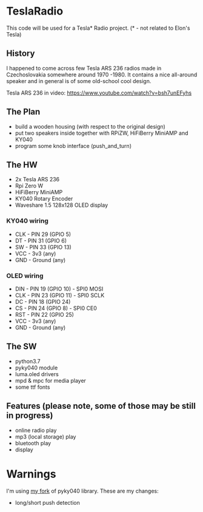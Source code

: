 # TeslaRadio

This code will be used for a Tesla* Radio project. (* - not related to Elon's Tesla)

## History
I happened to come across few Tesla ARS 236 radios made in Czechoslovakia somewhere around 1970 -1980. It contains a nice all-around speaker and in general is of some old-school cool design.

Tesla ARS 236 in video: https://www.youtube.com/watch?v=bsh7unEFyhs

## The Plan
* build a wooden housing (with respect to the original design)
* put two speakers inside together with RPiZW, HiFiBerry MiniAMP and KY040
* program some knob interface (push_and_turn)

## The HW
* 2x Tesla ARS 236
* Rpi Zero W
* HiFiBerry MiniAMP
* KY040 Rotary Encoder
* Waveshare 1.5 128x128 OLED display

### KY040 wiring
* CLK - PIN 29 (GPIO  5)
* DT  - PIN 31 (GPIO  6)
* SW  - PIN 33 (GPIO 13)
* VCC - 3v3 (any)
* GND - Ground (any)

### OLED wiring
* DIN - PIN 19 (GPIO 10) - SPI0 MOSI
* CLK - PIN 23 (GPIO 11) - SPI0 SCLK
* DC  - PIN 18 (GPIO 24)
* CS  - PIN 24 (GPIO  8) - SPI0 CE0
* RST - PIN 22 (GPIO 25)
* VCC - 3v3 (any)
* GND - Ground (any)

## The SW
* python3.7
* pyky040 module
* luma.oled drivers
* mpd & mpc for media player
* some ttf fonts

## Features (please note, some of those may be still in progress)
* online radio play
* mp3 (local storage) play
* bluetooth play
* display

# Warnings
I'm using [my fork](https://github.com/ntnlabs/pyKY040/blob/master/pyky040/pyky040.py) of pyky040 library. These are my changes:
* long/short push detection

